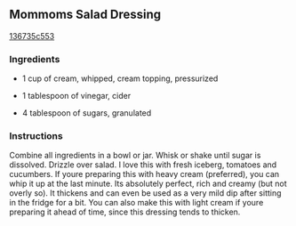 ## Mommoms Salad Dressing

[136735c553](http://tastykitchen.com/recipes/salads/mommome28099s-salad-dressing/)

### Ingredients

 - 1 cup of cream, whipped, cream topping, pressurized

 - 1 tablespoon of vinegar, cider

 - 4 tablespoon of sugars, granulated

### Instructions

Combine all ingredients in a bowl or jar. Whisk or shake until sugar is dissolved. Drizzle over salad. I love this with fresh iceberg, tomatoes and cucumbers. If youre preparing this with heavy cream (preferred), you can whip it up at the last minute. Its absolutely perfect, rich and creamy (but not overly so). It thickens and can even be used as a very mild dip after sitting in the fridge for a bit. You can also make this with light cream if youre preparing it ahead of time, since this dressing tends to thicken.